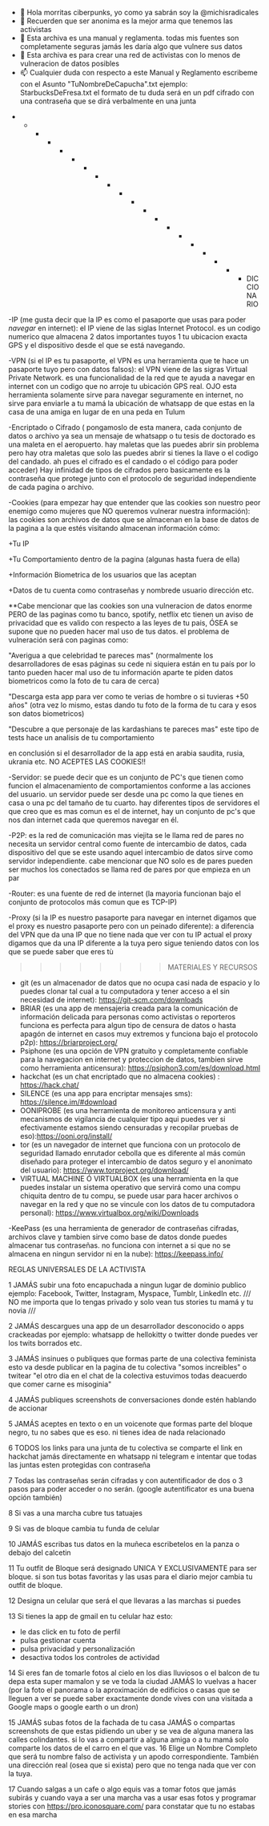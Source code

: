 - 👋 Hola morritas ciberpunks, yo como ya sabrán soy la @michisradicales
- 👀 Recuerden que ser anonima es la mejor arma que tenemos las activistas
- 🌱 Esta archiva es una manual y reglamenta. todas mis fuentes son completamente seguras jamás les daría algo que vulnere sus datos
- 💞️ Esta archiva es para crear una red de activistas con lo menos de vulneracion de datos posibles 
- 📫 Cualquier duda con respecto a este Manual y Reglamento escribeme con el Asunto "TuNombreDeCapucha".txt ejemplo: StarbucksDeFresa.txt el formato de tu duda será en un pdf cifrado con una contraseña que se dirá verbalmente en una junta 

* * * * * * * * * * * * * * * * * * * * DICCIONARIO 
  
-IP (me gusta decir que la IP es como el pasaporte que usas para poder _navegar_ en internet): el IP viene de las siglas Internet Protocol. es un codigo numerico que almacena 2 datos importantes tuyos 1 tu ubicacion exacta GPS y el dispositivo desde el que se está  navegando.

-VPN (si el IP es tu pasaporte, el VPN es una herramienta que te hace un pasaporte tuyo pero con datos falsos): el VPN viene de las sigras Virtual Private Network. es una
funcionalidad de la red que te ayuda a navegar en internet con un codigo que no arroje tu ubicación GPS real. 
OJO esta herramienta solamente sirve para navegar seguramente en internet, no sirve para enviarle a tu mamá la ubicación de whatsapp de que estas en la casa de una amiga en lugar de en una peda en Tulum 

-Encriptado o Cifrado ( pongamoslo de esta manera, cada conjunto de datos o archivo ya sea un mensaje de whatsapp o tu tesis de doctorado es una maleta en el aeropuerto. hay maletas que las puedes abrir sin problema pero hay otra maletas que solo las puedes abrir si tienes la llave o el codigo del candado. ah pues el cifrado es el candado o el código para poder acceder) Hay infinidad de tipos de cifrados pero basicamente es la contraseña que protege junto con el protocolo de seguridad independiente de cada pagina o archivo.

-Cookies (para empezar hay que entender que las cookies son nuestro peor enemigo como mujeres que NO queremos vulnerar nuestra información): las cookies son archivos de datos que se almacenan en la base de datos de la pagina a la que estés visitando almacenan información cómo:

  +Tu IP
  
  +Tu Comportamiento dentro de la pagina (algunas hasta fuera de ella)
  
  
  +Información Biometrica de los usuarios que las aceptan
  
  +Datos de tu cuenta como contraseñas y nombrede usuario dirección etc.
  
**Cabe mencionar que las cookies son una vulneracion de datos enorme PERO de las paginas como tu banco, spotify, netflix etc tienen un aviso de privacidad que es valido con respecto a las leyes de tu pais, ÓSEA se supone que no pueden hacer mal uso de tus datos. el problema de vulneración será con paginas como:
 
 "Averigua a que celebridad te pareces mas" (normalmente los desarrolladores de esas páginas su cede ni siquiera están en tu país por lo tanto pueden hacer mal uso de tu información aparte te piden datos biometricos como la foto de tu cara de cerca)
 
  "Descarga esta app para ver como te verias de hombre o si tuvieras +50 años" (otra vez lo mismo, estas dando tu foto de la forma de tu cara y esos son datos biometricos)
  
  "Descubre a que personaje de las kardashians te pareces mas" este tipo de tests hace un analisis de tu comportamiento
  
  
en conclusión si el desarrollador de la app está en arabia saudita, rusia, ukrania etc. NO ACEPTES LAS COOKIES!!

-Servidor: se puede decir que es un conjunto de PC's que tienen como funcion el almacenamiento de comportamientos conforme a las acciones del usuario. un servidor puede ser desde una pc como la que tienes en casa o una pc del tamaño de tu cuarto. hay diferentes tipos de servidores el que creo que es mas comun es el de internet, hay un conjunto de pc's que nos dan internet cada que queremos navegar en él.

-P2P: es la red de comunicación mas viejita se le llama red de pares no necesita un servidor central como fuente de intercambio de datos, cada dispositivo del que se este usando aquel intercambio de datos sirve como servidor independiente. cabe mencionar que NO solo es de pares pueden ser muchos los conectados se llama red de pares por que empieza en un par

-Router: es una fuente de red de internet (la mayoria funcionan bajo el conjunto de protocolos más comun que es TCP-IP)

-Proxy (si la IP es nuestro pasaporte para navegar en internet digamos que el proxy es nuestro pasaporte pero con un peinado diferente): a diferencia del VPN que da una IP que no tiene nada que ver con tu IP actual el proxy digamos que da una IP diferente a la tuya pero sigue teniendo datos con los que se puede saber que eres tù

>>>>>>>> MATERIALES Y RECURSOS

- git (es un almacenador de datos que no ocupa casi nada de espacio y lo puedes clonar tal cual a tu computadora y tener acceso a el sin necesidad de internet): https://git-scm.com/downloads
- BRIAR (es una app de mensajeria creada para la comunicación de información delicada para personas como activistas o reporteros funciona es perfecta para algun tipo de censura de datos o hasta apagón de internet en casos muy extremos y funciona bajo el protocolo p2p): https://briarproject.org/ 
- Psiphone (es una opción de VPN gratuito y completamente confiable para la navegacion en internet y proteccion de datos, tambien sirve como herramienta anticensura): https://psiphon3.com/es/download.html
-  hackchat (es un chat encriptado que no almacena cookies) : https://hack.chat/
- SILENCE (es una app para encriptar mensajes sms): https://silence.im/#download
- OONIPROBE (es una herramienta de monitoreo anticensura y anti mecanismos de vigilancia de cualquier tipo aqui puedes ver si efectivamente estamos siendo censuradas y recopilar pruebas de eso):https://ooni.org/install/
- tor (es un navegador de internet que funciona con un protocolo de seguridad llamado enrutador cebolla que es diferente al más común diseñado para proteger el intercambio de datos seguro y el anonimato del usuario): https://www.torproject.org/download/
- VIRTUAL MACHINE Ó VIRTUALBOX (es una herramienta en la que puedes instalar un sistema operativo que servirá como una compu chiquita dentro de tu compu, se puede usar para hacer archivos o navegar en la red y que no se vincule con los datos de tu computadora personal): https://www.virtualbox.org/wiki/Downloads 

-KeePass (es una herramienta de generador de contraseñas cifradas, archivos clave y tambien sirve como base de datos donde puedes almacenar tus contraseñas. no funciona con internet a si que no se almacena en ningun servidor ni en la nube): https://keepass.info/ 

REGLAS UNIVERSALES DE LA ACTIVISTA

1 JAMÁS subir una foto encapuchada a ningun lugar de dominio publico ejemplo:
Facebook, Twitter, Instagram, Myspace, Tumblr, LinkedIn etc.
/// NO me importa que lo tengas privado y solo vean tus stories tu mamá y tu novia ///


2 JAMÁS descargues una app de un desarrollador desconocido o apps crackeadas por ejemplo: whatsapp de hellokitty o twitter donde puedes ver los twits borrados etc.


3 JAMÁS insinues o publiques que formas parte de una colectiva feminista esto va desde publicar en la pagina de tu colectiva "somos increibles" o twitear "el otro dia en el chat de la colectiva estuvimos todas deacuerdo que comer carne es misoginia"


4 JAMÁS publiques screenshots de conversaciones donde estén hablando de accionar


5 JAMÁS aceptes en texto o en un voicenote que formas parte del bloque negro, tu no sabes que es eso. ni tienes idea de nada relacionado


6 TODOS los links para una junta de tu colectiva se comparte el link en hackchat jamás directamente en whatsapp ni telegram e intentar que todas las juntas esten protegidas con contraseña


7 Todas las contraseñas serán cifradas y con autentificador de dos o 3 pasos para poder acceder o no serán. (google autentificator es una buena opción también)


8 Si vas a una marcha cubre tus tatuajes


9 Si vas de bloque cambia tu funda de celular


10 JAMÁS escribas tus datos en la muñeca escribetelos en la panza o debajo del calcetin


11 Tu outfit de Bloque será designado UNICA Y EXCLUSIVAMENTE para ser bloque. si son tus botas favoritas y las usas para el diario mejor cambia tu outfit de bloque.


12 Designa un celular que será el que llevaras a las marchas si puedes


13 Si tienes la app de gmail en tu celular haz esto: 
  + le das click en tu foto de perfil
  + pulsa gestionar cuenta
  + pulsa privacidad y personalización 
  + desactiva todos los controles de actividad


14 Si eres fan de tomarle fotos al cielo en los dias lluviosos o el balcon de tu depa esta super mamalon y se ve toda la ciudad JAMÁS lo vuelvas a hacer (por la foto el panorama o la aproximación de edificios o casas que se lleguen a ver se puede saber exactamente donde vives con una visitada a Google maps o google earth o un dron)


15 JAMÁS subas fotos de la fachada de tu casa JAMÁS o compartas screenshots de que estas pidiendo un uber y se vea de alguna manera las calles colindantes. si lo vas a compartir a alguna amiga o a tu mamá solo comparte los datos de el carro en el que vas. 
16 Elige un Nombre Completo que será tu nombre falso de activista y un apodo correspondiente. También una dirección real (osea que si exista) pero que no tenga nada que ver con la tuya.


17 Cuando salgas a un cafe o algo equis vas a tomar fotos que jamás subirás y cuando vaya a ser una marcha vas a usar esas fotos y programar stories con https://pro.iconosquare.com/ para constatar que tu no estabas en esa marcha

<!---
michisradicales/michisradicales es una espacia ✨ de mujeres y para mujeres ✨,,, `README.md` (este archivo) vendrán los materiales y recursos necesarios para las activistas y estara en mi perfil
--->
